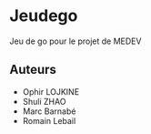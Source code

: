 Jeudego
=======

Jeu de go pour le projet de MEDEV

## Auteurs
- Ophir LOJKINE
- Shuli ZHAO
- Marc Barnabé
- Romain Lebail
